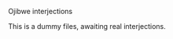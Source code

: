 
Ojibwe interjections                           

This is a dummy files, awaiting real interjections.


